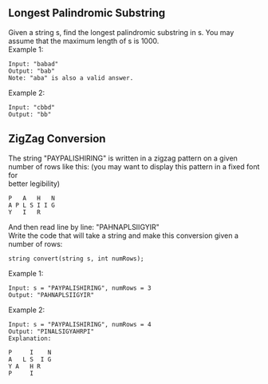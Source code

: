 ## Longest Palindromic Substring
Given a string s, find the longest palindromic substring in s. You may assume that the maximum length of s is 1000.  
Example 1:  
```
Input: "babad"
Output: "bab"
Note: "aba" is also a valid answer.
```
Example 2:
```
Input: "cbbd"
Output: "bb"
```


## ZigZag Conversion

The string "PAYPALISHIRING" is written in a zigzag pattern on a given number of rows like this: (you may want to display this pattern in a fixed font for  
better legibility)
```
P   A   H   N
A P L S I I G
Y   I   R
```
And then read line by line: "PAHNAPLSIIGYIR"  
Write the code that will take a string and make this conversion given a number of rows:  
```
string convert(string s, int numRows);
```
Example 1:
```
Input: s = "PAYPALISHIRING", numRows = 3
Output: "PAHNAPLSIIGYIR"
```
Example 2:
```
Input: s = "PAYPALISHIRING", numRows = 4
Output: "PINALSIGYAHRPI"
Explanation:
```
```
P     I    N
A   L S  I G
Y A   H R
P     I
```
